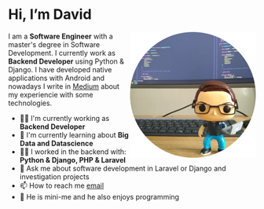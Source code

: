 # Hi, I’m David 

<img width=256 align="right" src="https://github.com/davidcasr/davidcasr/blob/master/img/mini-me.png?raw=true" />

I am a **Software Engineer** with a master's degree in Software Development. I currently work as **Backend Developer** using Python & Django. I have developed native applications with Android and nowadays I write in [Medium](https://davidcasr.medium.com/) about my experiencie with some technologies.

- 👨‍🚀 I'm currently working as **Backend Developer** 
- 🌱 I'm currently learning about **Big Data and Datascience**
- 👨‍💻 I worked in the backend with: **Python & Django, PHP & Laravel**
- 💬 Ask me about software development in Laravel or Django and investigation projects 
- 📫 How to reach me [email](mailto:me@davidcasr.co)
- 🚀 He is mini-me and he also enjoys programming
